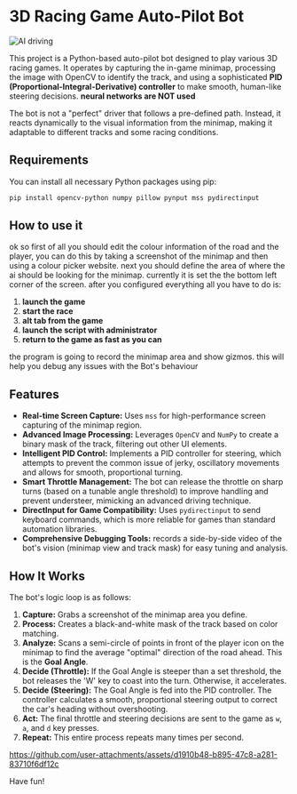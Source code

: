 # 3D Racing Game Auto-Pilot Bot


![AI driving](https://github.com/user-attachments/assets/ed49c35f-2501-49f5-9f59-3d97ed267be4)



This project is a Python-based auto-pilot bot designed to play various 3D racing games. It operates by capturing the in-game minimap, processing the image with OpenCV to identify the track, and using a sophisticated **PID (Proportional-Integral-Derivative) controller** to make smooth, human-like steering decisions. **neural networks are NOT used**

The bot is not a "perfect" driver that follows a pre-defined path. Instead, it reacts dynamically to the visual information from the minimap, making it adaptable to different tracks and some racing conditions.
## Requirements

You can install all necessary Python packages using pip:

```bash
pip install opencv-python numpy pillow pynput mss pydirectinput
```
## How to use it
ok so first of all you should edit the colour information of the road and the player, you can do this by taking a screenshot of the minimap and then using a colour picker website. next you should define the area of where the ai should be looking for the minimap. currently it is set the the bottom left corner of the screen. after you configured everything all you have to do is:
1. **launch the game**
2. **start the race**
3. **alt tab from the game**
4. **launch the script with administrator**
5. **return to the game as fast as you can**

the program is going to record the minimap area and show gizmos. this will help you debug any issues with the Bot's behaviour

## Features

- **Real-time Screen Capture:** Uses `mss` for high-performance screen capturing of the minimap region.
- **Advanced Image Processing:** Leverages `OpenCV` and `NumPy` to create a binary mask of the track, filtering out other UI elements.
- **Intelligent PID Control:** Implements a PID controller for steering, which attempts to prevent the common issue of jerky, oscillatory movements and allows for smooth, proportional turning.
- **Smart Throttle Management:** The bot can release the throttle on sharp turns (based on a tunable angle threshold) to improve handling and prevent understeer, mimicking an advanced driving technique.
- **DirectInput for Game Compatibility:** Uses `pydirectinput` to send keyboard commands, which is more reliable for games than standard automation libraries.
- **Comprehensive Debugging Tools:** records a side-by-side video of the bot's vision (minimap view and track mask) for easy tuning and analysis.

## How It Works

The bot's logic loop is as follows:

1.  **Capture:** Grabs a screenshot of the minimap area you define.
2.  **Process:** Creates a black-and-white mask of the track based on color matching.
3.  **Analyze:** Scans a semi-circle of points in front of the player icon on the minimap to find the average "optimal" direction of the road ahead. This is the **Goal Angle**.
4.  **Decide (Throttle):** If the Goal Angle is steeper than a set threshold, the bot releases the 'W' key to coast into the turn. Otherwise, it accelerates.
5.  **Decide (Steering):** The Goal Angle is fed into the PID controller. The controller calculates a smooth, proportional steering output to correct the car's heading without overshooting.
6.  **Act:** The final throttle and steering decisions are sent to the game as `w`, `a`, and `d` key presses.
7.  **Repeat:** This entire process repeats many times per second.


https://github.com/user-attachments/assets/d1910b48-b895-47c8-a281-83710f6df12c


Have fun!
